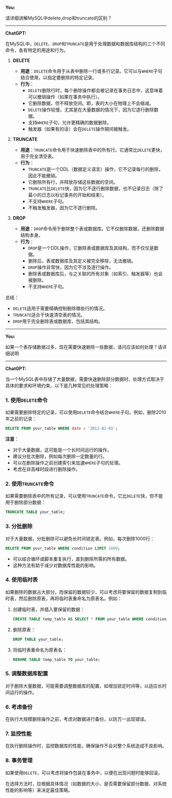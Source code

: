 **You:**

请详细讲解MySQL中delete,drop和truncate的区别？

* * *

**ChatGPT:**

在MySQL中，`DELETE`、`DROP`和`TRUNCATE`是用于处理数据和数据库结构的三个不同命令，各有特定的用途和行为。

1. **DELETE**
    
    * **用途**：`DELETE`命令用于从表中删除一行或多行记录。它可以与`WHERE`子句结合使用，以指定要删除的特定记录。
    * **行为**：
        * `DELETE`删除行时，每个删除操作都会被记录在事务日志中，这意味着可以撤销操作（如果在事务中执行）。
        * 它删除数据，但不释放空间。即，表的大小在物理上不会缩减。
        * `DELETE`操作较慢，尤其是在大量数据的情况下，因为它逐行删除数据。
        * 支持`WHERE`子句，允许更精确的数据删除。
        * 触发器（如果有的话）会在`DELETE`操作期间被触发。
2. **TRUNCATE**
    
    * **用途**：`TRUNCATE`命令用于快速删除表中的所有行。它通常比`DELETE`更快，用于完全清空表。
    * **行为**：
        * `TRUNCATE`是一个DDL（数据定义语言）操作，它不记录每行的删除，因此不能撤销。
        * 它删除所有行，并释放存储这些数据的空间。
        * `TRUNCATE`比`DELETE`快，因为它不逐行删除数据，也不记录日志（除了最小的日志以标记事务的开始和结束）。
        * 不支持`WHERE`子句。
        * 不触发触发器，因为它不逐行删除。
3. **DROP**
    
    * **用途**：`DROP`命令用于删除整个表或数据库。它不仅删除数据，还删除数据结构本身。
    * **行为**：
        * `DROP`是一个DDL操作，它删除表或数据库及其结构，而不仅仅是数据。
        * 删除后，表或数据库及其定义被完全移除，无法撤销。
        * `DROP`操作非常快，因为它不涉及逐行操作。
        * 删除表或数据库后，与之关联的所有对象（如索引、触发器等）也会被删除。
        * 不支持`WHERE`子句。

总结：

* `DELETE`适用于需要精确控制删除哪些行的情况。
* `TRUNCATE`适合于快速清空表的情况。
* `DROP`用于完全删除表或数据库，包括其结构。

* * *

**You:**

如果一个表存储数据过多，现在需要快速删除一些数据，请问应该如何处理？请详细说明

* * *

**ChatGPT:**

当一个MySQL表中存储了大量数据，需要快速删除部分数据时，处理方式取决于具体的要求和环境约束。以下是几种常见的处理策略：

### 1. 使用`DELETE`命令

如果需要删除特定的记录，可以使用`DELETE`命令结合`WHERE`子句。例如，删除2010年之前的记录：

```sql
DELETE FROM your_table WHERE date < '2011-01-01';
```

**注意**：

* 对于大量数据，这可能是一个长时间运行的操作。
* 建议分批次删除，例如每次删除一定数量的行。
* 可以在删除操作之前创建索引来加速`WHERE`子句的处理。
* 考虑在非高峰时段进行删除操作。

### 2. 使用`TRUNCATE`命令

如果需要删除表中的所有记录，可以使用`TRUNCATE`命令。它比`DELETE`快，但不能用于删除部分数据：

```sql
TRUNCATE TABLE your_table;
```

### 3. 分批删除

对于大量数据，分批删除可以避免长时间锁定表。例如，每次删除1000行：

```sql
DELETE FROM your_table WHERE condition LIMIT 1000;
```

* 可以结合循环或脚本重复执行，直到删除所需的所有数据。
* 这种方法有助于减少对数据库性能的影响。

### 4. 使用临时表

如果删除的数据占大部分，而保留的数据较少，可以考虑将要保留的数据复制到临时表，然后删除原表，再将临时表重命名为原表名。例如：

1. 创建临时表，并插入要保留的数据：
    
    ```sql
    CREATE TABLE temp_table AS SELECT * FROM your_table WHERE condition_to_keep;
    ```
    
2. 删除原表：
    
    ```sql
    DROP TABLE your_table;
    ```
    
3. 将临时表重命名为原表名：
    
    ```sql
    RENAME TABLE temp_table TO your_table;
    ```
    

### 5. 调整数据库配置

对于删除大量数据，可能需要调整数据库的配置，如增加锁定时间等，以适应长时间运行的操作。

### 6. 考虑备份

在执行大规模删除操作之前，考虑对数据进行备份，以防万一出现错误。

### 7. 监控性能

在执行删除操作时，监控数据库的性能，确保操作不会对整个系统造成不良影响。

### 8. 事务管理

如果使用`DELETE`，可以考虑将操作包装在事务中，以便在出现问题时能够回滚。

在选择方法时，应根据具体情况（如数据的大小、是否需要保留部分数据、对系统性能的影响等）来决定最佳策略。